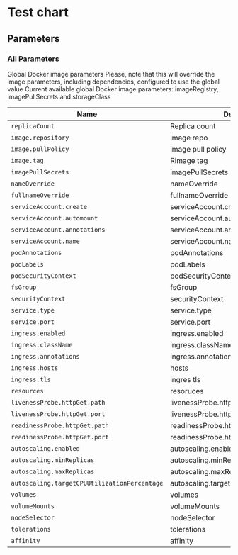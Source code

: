 # Test chart

## Parameters

### All Parameters

Global Docker image parameters
Please, note that this will override the image parameters, including dependencies, configured to use the global value
Current available global Docker image parameters: imageRegistry, imagePullSecrets and storageClass

| Name                                         | Description                                | Value          |
| -------------------------------------------- | ------------------------------------------ | -------------- |
| `replicaCount`                               | Replica count                              | `1`            |
| `image.repository`                           | image repo                                 | `nginx`        |
| `image.pullPolicy`                           | image pull policy                          | `IfNotPresent` |
| `image.tag`                                  | Rimage tag                                 | `""`           |
| `imagePullSecrets`                           | imagePullSecrets                           | `[]`           |
| `nameOverride`                               | nameOverride                               | `""`           |
| `fullnameOverride`                           | fullnameOverride                           | `""`           |
| `serviceAccount.create`                      | serviceAccount.create                      | `true`         |
| `serviceAccount.automount`                   | serviceAccount.automount                   | `true`         |
| `serviceAccount.annotations`                 | serviceAccount.annotations                 | `{}`           |
| `serviceAccount.name`                        | serviceAccount.name                        | `""`           |
| `podAnnotations`                             | podAnnotations                             | `{}`           |
| `podLabels`                                  | podLabels                                  | `{}`           |
| `podSecurityContext`                         | podSecurityContext                         | `{}`           |
| `fsGroup`                                    | fsGroup                                    | `2000`         |
| `securityContext`                            | securityContext                            | `{}`           |
| `service.type`                               | service.type                               | `ClusterIP`    |
| `service.port`                               | service.port                               | `80`           |
| `ingress.enabled`                            | ingress.enabled                            | `false`        |
| `ingress.className`                          | ingress.className                          | `""`           |
| `ingress.annotations`                        | ingress.annotations                        | `{}`           |
| `ingress.hosts`                              | hosts                                      | `[]`           |
| `ingress.tls`                                | ingres tls                                 | `[]`           |
| `resources`                                  | resoruces                                  | `{}`           |
| `livenessProbe.httpGet.path`                 | livenessProbe.httpGet.path                 | `/`            |
| `livenessProbe.httpGet.port`                 | livenessProbe.httpGet.port                 | `http`         |
| `readinessProbe.httpGet.path`                | readinessProbe.httpGet.path                | `/`            |
| `readinessProbe.httpGet.port`                | readinessProbe.httpGet.port                | `http`         |
| `autoscaling.enabled`                        | autoscaling.enabled                        | `false`        |
| `autoscaling.minReplicas`                    | autoscaling.minReplicas                    | `1`            |
| `autoscaling.maxReplicas`                    | autoscaling.maxReplicas                    | `100`          |
| `autoscaling.targetCPUUtilizationPercentage` | autoscaling.targetCPUUtilizationPercentage | `80`           |
| `volumes`                                    | volumes                                    | `[]`           |
| `volumeMounts`                               | volumeMounts                               | `[]`           |
| `nodeSelector`                               | nodeSelector                               | `{}`           |
| `tolerations`                                | tolerations                                | `[]`           |
| `affinity`                                   | affinity                                   | `{}`           |
